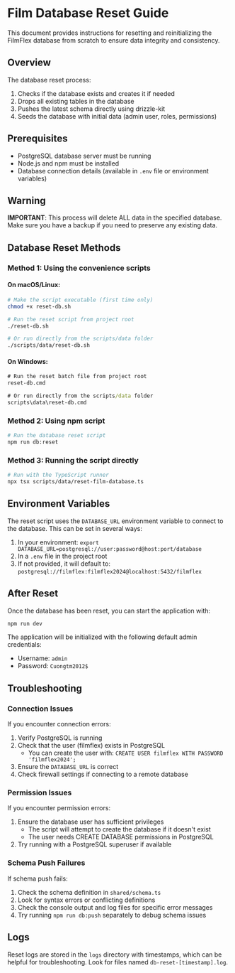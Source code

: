 # Film Database Reset Guide

This document provides instructions for resetting and reinitializing the FilmFlex database from scratch to ensure data integrity and consistency.

## Overview

The database reset process:

1. Checks if the database exists and creates it if needed
2. Drops all existing tables in the database
3. Pushes the latest schema directly using drizzle-kit
4. Seeds the database with initial data (admin user, roles, permissions)

## Prerequisites

- PostgreSQL database server must be running
- Node.js and npm must be installed
- Database connection details (available in `.env` file or environment variables)

## Warning

**IMPORTANT**: This process will delete ALL data in the specified database. Make sure you have a backup if you need to preserve any existing data.

## Database Reset Methods

### Method 1: Using the convenience scripts

#### On macOS/Linux:

```bash
# Make the script executable (first time only)
chmod +x reset-db.sh

# Run the reset script from project root
./reset-db.sh

# Or run directly from the scripts/data folder
./scripts/data/reset-db.sh
```

#### On Windows:

```cmd
# Run the reset batch file from project root
reset-db.cmd

# Or run directly from the scripts/data folder
scripts\data\reset-db.cmd
```

### Method 2: Using npm script

```bash
# Run the database reset script
npm run db:reset
```

### Method 3: Running the script directly

```bash
# Run with the TypeScript runner
npx tsx scripts/data/reset-film-database.ts
```

## Environment Variables

The reset script uses the `DATABASE_URL` environment variable to connect to the database. This can be set in several ways:

1. In your environment: `export DATABASE_URL=postgresql://user:password@host:port/database`
2. In a `.env` file in the project root
3. If not provided, it will default to: `postgresql://filmflex:filmflex2024@localhost:5432/filmflex`

## After Reset

Once the database has been reset, you can start the application with:

```bash
npm run dev
```

The application will be initialized with the following default admin credentials:

- Username: `admin`
- Password: `Cuongtm2012$`

## Troubleshooting

### Connection Issues

If you encounter connection errors:

1. Verify PostgreSQL is running
2. Check that the user (filmflex) exists in PostgreSQL
   - You can create the user with: `CREATE USER filmflex WITH PASSWORD 'filmflex2024';`
3. Ensure the `DATABASE_URL` is correct
4. Check firewall settings if connecting to a remote database

### Permission Issues

If you encounter permission errors:

1. Ensure the database user has sufficient privileges
   - The script will attempt to create the database if it doesn't exist
   - The user needs CREATE DATABASE permissions in PostgreSQL
2. Try running with a PostgreSQL superuser if available

### Schema Push Failures

If schema push fails:

1. Check the schema definition in `shared/schema.ts`
2. Look for syntax errors or conflicting definitions
3. Check the console output and log files for specific error messages
4. Try running `npm run db:push` separately to debug schema issues

## Logs

Reset logs are stored in the `logs` directory with timestamps, which can be helpful for troubleshooting. Look for files named `db-reset-[timestamp].log`.